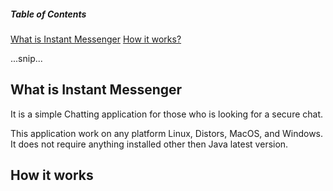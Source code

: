 ##### Table of Contents  
[What is Instant Messenger](#what-is-instant-messenger) 
[How it works?](#what-is-instant-messenger) 

...snip...    
<a name="What is Instant Messenger"/>
## What is Instant Messenger
It is a simple Chatting application for those who is looking for a secure chat. 

This application work on any platform Linux, Distors, MacOS, and Windows. It does not require anything installed other then Java latest version. 

## How it works
